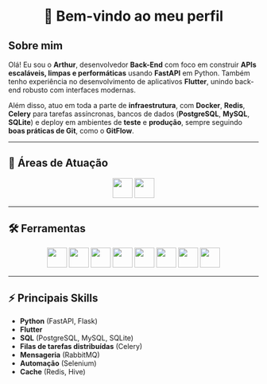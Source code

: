 <h1 align="center">👋 Bem-vindo ao meu perfil</h1>

## Sobre mim
Olá! Eu sou o **Arthur**, desenvolvedor **Back-End** com foco em construir **APIs escaláveis, limpas e performáticas** usando **FastAPI** em Python. Também tenho experiência no desenvolvimento de aplicativos **Flutter**, unindo back-end robusto com interfaces modernas.

Além disso, atuo em toda a parte de **infraestrutura**, com **Docker**, **Redis**, **Celery** para tarefas assíncronas, bancos de dados (**PostgreSQL**, **MySQL**, **SQLite**) e deploy em ambientes de **teste** e **produção**, sempre seguindo **boas práticas de Git**, como o **GitFlow**.

---

## 🚀 Áreas de Atuação

<div align="center">
  <img src="https://cdn.jsdelivr.net/gh/devicons/devicon@latest/icons/android/android-original.svg" width="40" height="40"/> 
  <i class="devicon-apple-original"></i> 
  <img src="https://cdn.jsdelivr.net/gh/devicons/devicon@latest/icons/fastapi/fastapi-original.svg" width="40" height="40"/>
</div>

---

## 🛠️ Ferramentas

<div align="center">
  <img src="https://cdn.jsdelivr.net/gh/devicons/devicon@latest/icons/flutter/flutter-original.svg" width="40" height="40"/>    
  <img src="https://cdn.jsdelivr.net/gh/devicons/devicon@latest/icons/fastapi/fastapi-original-wordmark.svg" width="40" height="40"/>   
  <img src="https://cdn.jsdelivr.net/gh/devicons/devicon@latest/icons/docker/docker-original-wordmark.svg" width="40" height="40"/>    
  <img src="https://cdn.jsdelivr.net/gh/devicons/devicon@latest/icons/redis/redis-plain-wordmark.svg" width="40" height="40"/>  
  <img src="https://cdn.jsdelivr.net/gh/devicons/devicon@latest/icons/postgresql/postgresql-original.svg" width="40" height="40"/>   
  <img src="https://cdn.jsdelivr.net/gh/devicons/devicon@latest/icons/mysql/mysql-original-wordmark.svg" width="40" height="40"/> 
  <img src="https://cdn.jsdelivr.net/gh/devicons/devicon@latest/icons/sqlite/sqlite-original-wordmark.svg" width="40" height="40"/> 
  <img src="https://cdn.jsdelivr.net/gh/devicons/devicon@latest/icons/html5/html5-original-wordmark.svg" width="40" height="40"/>
</div>

---

## ⚡ Principais Skills

- **Python** (FastAPI, Flask)
- **Flutter**
- **SQL** (PostgreSQL, MySQL, SQLite)
- **Filas de tarefas distribuídas** (Celery)
- **Mensageria** (RabbitMQ)
- **Automação** (Selenium)
- **Cache** (Redis, Hive)
